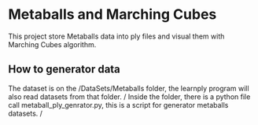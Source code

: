 # Metaballs and Marching Cubes
This project store Metaballs data into ply files and visual them with Marching Cubes algorithm.
## How to generator data
The dataset is on the /DataSets/Metaballs folder, the learnply program will also read datasets from that folder. /
Inside the folder, there is a python file call metaball_ply_genrator.py, this is a script for generator metaballs datasets. /
